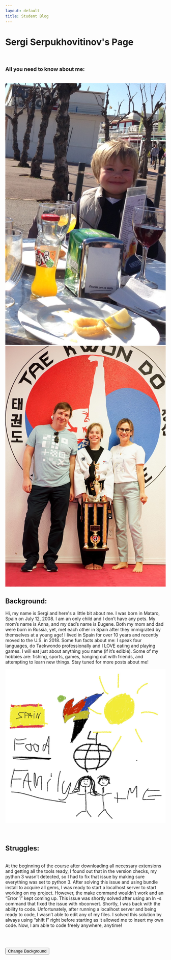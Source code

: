 ```yaml
---
layout: default
title: Student Blog
---
```


<h1>Sergi Serpukhovitinov's Page</h1>
<br>
<h3> All you need to know about me: </h3>
<br>
<div class="imgfloat">
<img id="imgleft" src ="images/littleme.jpg">
<img id="imgright" src ="images/Family.jpg">
</div>
<h2 id="marginplus">Background:</h2>
<p>Hi, my name is Sergi and here's a little bit about me. I was born in Mataro, Spain on July 12, 2008. I am an only child and I don’t have any pets. My mom’s name is Anna, and my dad’s name is Eugene. Both my mom and dad were born in Russia, yet, met each other in Spain after they immigrated by themselves at a young age! I lived in Spain for over 10 years and recently moved to the U.S. in 2018. Some fun facts about me: I speak four languages, do Taekwondo professionally and I LOVE eating and playing games. I will eat just about anything you name (if it’s edible). Some of my hobbies are: fishing, sports, games, hanging out with friends, and attempting to learn new things. Stay tuned for more posts about me! </p>

<img src ="images/freeform.jpg">
<br><br><br>

## Struggles: 

<br>
At the beginning of the course after downloading all necessary extensions and getting all the tools ready, I found out that in the version checks, my python 3 wasn’t detected, so I had to fix that issue by making sure everything was set to python 3. After solving this issue and using bundle install to acquire all gems, I was ready to start a localhost server to start working on my project. However, the make command wouldn’t work and an “Error 1” kept coming up. This issue was shortly solved after using an ln -s command that fixed the issue with nbconvert. Shortly, I was back with the ability to code. Unfortunately, after running a localhost server and being ready to code, I wasn’t able to edit any of my files. I solved this solution by always using “shift I” right before starting as it allowed me to insert my own code.  Now, I am able to code freely anywhere, anytime!

<br><br>

<html>
<head>
    <link rel="stylesheet" type="text/css" href="style.css"> <!-- Include your CSS file here -->
    <link rel="stylesheet" type="text/css" href="https://cdn.jsdelivr.net/npm/slick-carousel@1.8.1/slick/slick.css"/>
</head>
<body>
    <div id="interactive-div">
        <button id="click-button">Change Background</button>
    </div>
  <script src="https://code.jquery.com/jquery-3.6.0.min.js"></script>
    <script src="https://cdn.jsdelivr.net/npm/slick-carousel@1.8.1/slick/slick.min.js"></script>
    <script src="script.js"></script> <!-- Include your JavaScript file here -->
</body>
</html>
